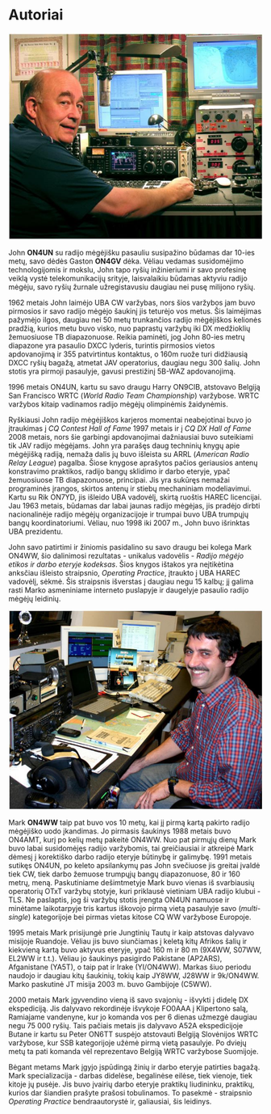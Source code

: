 # Autoriai

![John ON4UN](./on4un.jpg)

John **ON4UN** su radijo mėgėjišku pasauliu susipažino būdamas dar 10-ies metų, savo dėdės Gaston **ON4GV** dėka. Vėliau vedamas susidomėjimo technologijomis ir mokslu, John tapo ryšių inžinieriumi ir savo profesinę veiklą vystė telekomunikacijų srityje, laisvalaikiu būdamas aktyviu radijo mėgėju, savo ryšių žurnale užregistavusiu daugiau nei pusę milijono ryšių.

1962 metais John laimėjo UBA CW varžybas, nors šios varžybos jam buvo pirmosios ir savo radijo mėgėjo šaukinį jis teturėjo vos metus. Šis laimėjimas pažymėjo ilgos, daugiau nei 50 metų trunkančios radijo mėgėjiškos kelionės pradžią, kurios metu buvo visko, nuo paprastų varžybų iki DX medžioklių žemuosiuose TB diapazonuose. Reikia paminėti, jog John 80-ies metrų diapazone yra pasaulio DXCC lyderis, turintis pirmosios vietos apdovanojimą ir 355 patvirtintus kontaktus, o 160m ruože turi didžiausią DXCC ryšių bagažą, atmetat JAV operatorius, daugiau negu 300 šalių. John stotis yra pirmoji pasaulyje, gavusi prestižinį 5B-WAZ apdovanojimą.

1996 metais ON4UN, kartu su savo draugu Harry ON9CIB, atstovavo Belgiją San Francisco WRTC (_World Radio Team Championship_) varžybose. WRTC varžybos kitaip vadinamos radijo mėgėjų olimpinėmis žaidynėmis.

Ryškiausi John radijo mėgėjiškos karjeros momentai neabejotinai buvo jo įtraukimas į _CQ Contest Hall of Fame_ 1997 metais ir į _CQ DX Hall of Fame_ 2008 metais, nors šie garbingi apdovanojimai dažniausiai buvo suteikiami tik JAV radijo mėgėjams. John yra parašęs daug techninių knygų apie mėgėjišką radiją, nemaža dalis jų buvo išleista su ARRL (_American Radio Relay League_) pagalba. Šiose knygose aprašytos pačios geriausios antenų konstravimo praktikos, radijo bangų sklidimo ir darbo eteryje, ypač žemuosiuose TB diapazonuose, principai. Jis yra sukūręs nemažai programinės įrangos, skirtos antenų ir stiebų mechaniniam modeliavimui. Kartu su Rik ON7YD, jis išleido UBA vadovėlį, skirtą ruoštis HAREC licencijai. Jau 1963 metais, būdamas dar labai jaunas radijo mėgėjas, jis pradėjo dirbti nacionalinėje radijo mėgėjų organizacijoje ir trumpai buvo UBA trumpųjų bangų koordinatoriumi. Vėliau, nuo 1998 iki 2007 m., John buvo išrinktas UBA prezidentu.

John savo patirtimi ir žiniomis pasidalino su savo draugu bei kolega Mark ON4WW, šio dalinimosi rezultatas - unikalus vadovėlis - _Radijo mėgėjo etikos ir darbo eteryje kodeksas_. Šios knygos ištakos yra neįtikėtina anksčiau išleisto straipsnio, _Operating Practice_, įtraukto į UBA HAREC vadovėlį, sėkmė. Šis straipsnis išverstas į daugiau negu 15 kalbų; jį galima rasti Marko asmeniniame interneto puslapyje ir daugelyje pasaulio radijo mėgėjų leidinių.

![Mark ON4WW](./on4ww.jpg)

Mark **ON4WW** taip pat buvo vos 10 metų, kai jį pirmą kartą pakirto radijo mėgėjiško uodo įkandimas. Jo pirmasis šaukinys 1988 metais buvo ON4AMT, kurį po kelių metų pakeitė ON4WW. Nuo pat pirmųjų dienų Mark buvo labai susidomėjęs radijo varžybomis, tai greičiausiai ir atkreipė Mark dėmesį į korektiško darbo radijo eteryje būtinybę ir galimybę. 1991 metais sutikęs ON4UN, po keleto apsilankymų pas John svečiuose jis greitai įvaldė tiek CW, tiek darbo žemuose trumpųjų bangų diapazonuose, 80 ir 160 metrų, meną. Paskutiniame dešimtmetyje Mark buvo vienas iš svarbiausių operatorių OTxT varžybų stotyje, kuri priklausė vietiniam UBA radijo klubui - TLS. Ne paslaptis, jog ši varžybų stotis įrengta ON4UN namuose ir minėtame laikotarpyje tris kartus iškovojo pirmą vietą pasaulyje savo (_multi-single_) kategorijoje bei pirmas vietas kitose CQ WW varžybose Europoje.

1995 metais Mark prisijungė prie Jungtinių Tautų ir kaip atstovas dalyvavo misijoje Ruandoje. Vėliau jis buvo siunčiamas į keletą kitų Afrikos šalių ir kiekvieną kartą buvo aktyvus eteryje, ypač 160 m ir 80 m (9X4WW, S07WW, EL2WW ir t.t.). Vėliau jo šaukinys pasigirdo Pakistane (AP2ARS), Afganistane (YA5T), o taip pat ir Irake (YI/ON4WW). Markas šiuo periodu naudojo ir daugiau kitų šaukinių, tokių kaip JY8WW, J28WW ir 9k/ON4WW. Marko paskutinė JT misija 2003 m. buvo Gambijoje (C5WW).

2000 metais Mark įgyvendino vieną iš savo svajonių - išvykti į didelę DX ekspediciją. Jis dalyvavo rekordinėje išvykoje FO0AAA į Klipertono salą, Ramiajame vandenyne, kur jo komanda vos per 6 dienas užmezgė daugiau negu 75 000 ryšių. Tais pačiais metais jis dalyvavo A52A ekspedicijoje Butane ir kartu su Peter ON6TT suspėjo atstovauti Belgiją Slovėnijos WRTC varžybose, kur SSB kategorijoje užėmė pirmą vietą pasaulyje. Po dviejų metų ta pati komanda vėl reprezentavo Belgiją WRTC varžybose Suomijoje.

Bėgant metams Mark įgyjo įspūdingą žinių ir darbo eteryje patirties bagažą. Mark specializacija - darbas didelėse, begalinėse eilėse, tiek vienoje, tiek kitoje jų pusėje. Jis buvo įvairių darbo eteryje praktikų liudininku, praktikų, kurios dar šiandien prašyte prašosi tobulinamos. To pasekmė - straipsnio _Operating Practice_ bendraautorystė ir, galiausiai, šis leidinys.
